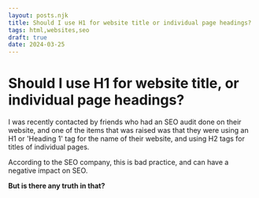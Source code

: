 ```yaml
---
layout: posts.njk
title: Should I use H1 for website title or individual page headings?
tags: html,websites,seo
draft: true
date: 2024-03-25
---
```


# Should I use H1 for website title, or individual page headings?

I was recently contacted by friends who had an SEO audit done on their website, and one of the items that was raised was that they were using an H1 or 'Heading 1' tag for the name of their website, and using H2 tags for titles of individual pages.

According to the SEO company, this is bad practice, and can have a negative impact on SEO.

**But is there any truth in that?**
